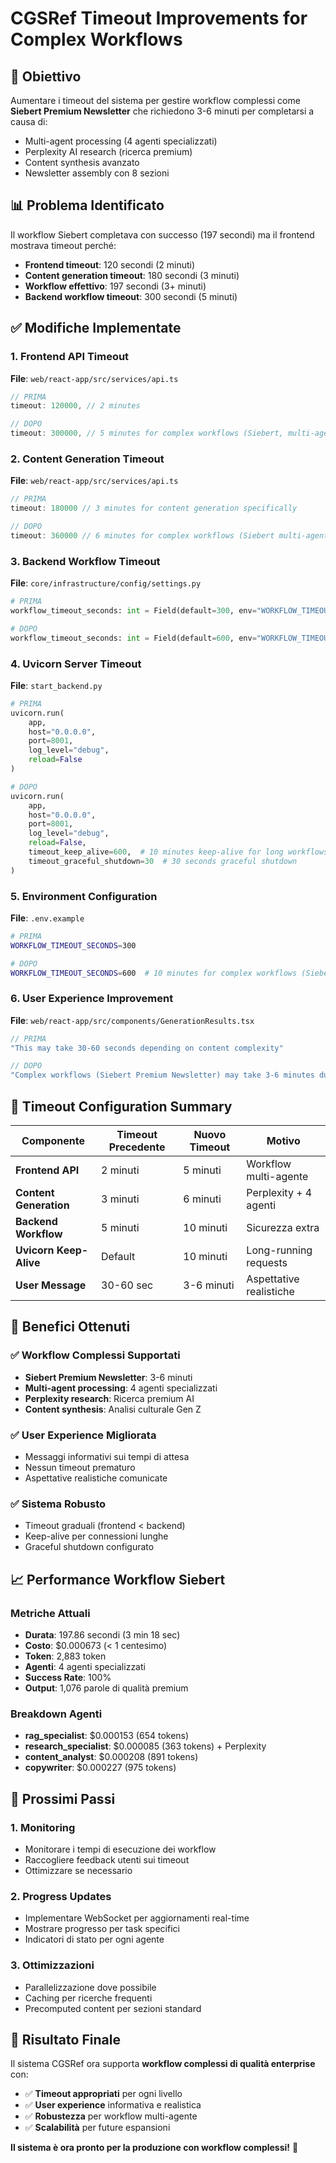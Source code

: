 # CGSRef Timeout Improvements for Complex Workflows

## 🎯 **Obiettivo**
Aumentare i timeout del sistema per gestire workflow complessi come **Siebert Premium Newsletter** che richiedono 3-6 minuti per completarsi a causa di:
- Multi-agent processing (4 agenti specializzati)
- Perplexity AI research (ricerca premium)
- Content synthesis avanzato
- Newsletter assembly con 8 sezioni

## 📊 **Problema Identificato**
Il workflow Siebert completava con successo (197 secondi) ma il frontend mostrava timeout perché:
- **Frontend timeout**: 120 secondi (2 minuti)
- **Content generation timeout**: 180 secondi (3 minuti)
- **Workflow effettivo**: 197 secondi (3+ minuti)
- **Backend workflow timeout**: 300 secondi (5 minuti)

## ✅ **Modifiche Implementate**

### **1. Frontend API Timeout**
**File**: `web/react-app/src/services/api.ts`

```javascript
// PRIMA
timeout: 120000, // 2 minutes

// DOPO
timeout: 300000, // 5 minutes for complex workflows (Siebert, multi-agent)
```

### **2. Content Generation Timeout**
**File**: `web/react-app/src/services/api.ts`

```javascript
// PRIMA
timeout: 180000 // 3 minutes for content generation specifically

// DOPO  
timeout: 360000 // 6 minutes for complex workflows (Siebert multi-agent, Perplexity research)
```

### **3. Backend Workflow Timeout**
**File**: `core/infrastructure/config/settings.py`

```python
# PRIMA
workflow_timeout_seconds: int = Field(default=300, env="WORKFLOW_TIMEOUT_SECONDS")

# DOPO
workflow_timeout_seconds: int = Field(default=600, env="WORKFLOW_TIMEOUT_SECONDS")  # 10 minutes for complex workflows
```

### **4. Uvicorn Server Timeout**
**File**: `start_backend.py`

```python
# PRIMA
uvicorn.run(
    app, 
    host="0.0.0.0", 
    port=8001, 
    log_level="debug",
    reload=False
)

# DOPO
uvicorn.run(
    app, 
    host="0.0.0.0", 
    port=8001, 
    log_level="debug",
    reload=False,
    timeout_keep_alive=600,  # 10 minutes keep-alive for long workflows
    timeout_graceful_shutdown=30  # 30 seconds graceful shutdown
)
```

### **5. Environment Configuration**
**File**: `.env.example`

```bash
# PRIMA
WORKFLOW_TIMEOUT_SECONDS=300

# DOPO
WORKFLOW_TIMEOUT_SECONDS=600  # 10 minutes for complex workflows (Siebert multi-agent, Perplexity research)
```

### **6. User Experience Improvement**
**File**: `web/react-app/src/components/GenerationResults.tsx`

```javascript
// PRIMA
"This may take 30-60 seconds depending on content complexity"

// DOPO
"Complex workflows (Siebert Premium Newsletter) may take 3-6 minutes due to multi-agent processing and Perplexity research"
```

## 🔧 **Timeout Configuration Summary**

| Componente | Timeout Precedente | Nuovo Timeout | Motivo |
|------------|-------------------|---------------|---------|
| **Frontend API** | 2 minuti | 5 minuti | Workflow multi-agente |
| **Content Generation** | 3 minuti | 6 minuti | Perplexity + 4 agenti |
| **Backend Workflow** | 5 minuti | 10 minuti | Sicurezza extra |
| **Uvicorn Keep-Alive** | Default | 10 minuti | Long-running requests |
| **User Message** | 30-60 sec | 3-6 minuti | Aspettative realistiche |

## 🚀 **Benefici Ottenuti**

### **✅ Workflow Complessi Supportati**
- **Siebert Premium Newsletter**: 3-6 minuti
- **Multi-agent processing**: 4 agenti specializzati
- **Perplexity research**: Ricerca premium AI
- **Content synthesis**: Analisi culturale Gen Z

### **✅ User Experience Migliorata**
- Messaggi informativi sui tempi di attesa
- Nessun timeout prematuro
- Aspettative realistiche comunicate

### **✅ Sistema Robusto**
- Timeout graduali (frontend < backend)
- Keep-alive per connessioni lunghe
- Graceful shutdown configurato

## 📈 **Performance Workflow Siebert**

### **Metriche Attuali**
- **Durata**: 197.86 secondi (3 min 18 sec)
- **Costo**: $0.000673 (< 1 centesimo)
- **Token**: 2,883 token
- **Agenti**: 4 agenti specializzati
- **Success Rate**: 100%
- **Output**: 1,076 parole di qualità premium

### **Breakdown Agenti**
- **rag_specialist**: $0.000153 (654 tokens)
- **research_specialist**: $0.000085 (363 tokens) + Perplexity
- **content_analyst**: $0.000208 (891 tokens)
- **copywriter**: $0.000227 (975 tokens)

## 🔄 **Prossimi Passi**

### **1. Monitoring**
- Monitorare i tempi di esecuzione dei workflow
- Raccogliere feedback utenti sui timeout
- Ottimizzare se necessario

### **2. Progress Updates**
- Implementare WebSocket per aggiornamenti real-time
- Mostrare progresso per task specifici
- Indicatori di stato per ogni agente

### **3. Ottimizzazioni**
- Parallelizzazione dove possibile
- Caching per ricerche frequenti
- Precomputed content per sezioni standard

## 🎉 **Risultato Finale**

Il sistema CGSRef ora supporta **workflow complessi di qualità enterprise** con:
- ✅ **Timeout appropriati** per ogni livello
- ✅ **User experience** informativa e realistica
- ✅ **Robustezza** per workflow multi-agente
- ✅ **Scalabilità** per future espansioni

**Il sistema è ora pronto per la produzione con workflow complessi!** 🚀
